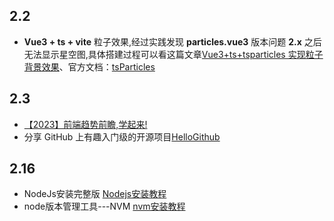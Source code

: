 ## 2.2

- **Vue3 + ts + vite** 粒子效果,经过实践发现 **particles.vue3** 版本问题 **2.x** 之后无法显示星空图,具体搭建过程可以看这篇文章[Vue3+ts+tsparticles 实现粒子背景效果](https://juejin.cn/post/6992215084097503240)、官方文档：[tsParticles](https://particles.js.org/)

## 2.3

- [【2023】前端趋势前瞻,学起来!](https://juejin.cn/post/7194711570272747581)
- 分享 GitHub 上有趣入门级的开源项目[HelloGithub](https://hellogithub.com/)

## 2.16

- NodeJs安装完整版 [Nodejs安装教程](https://blog.csdn.net/qq_48485223/article/details/122709354)
- node版本管理工具---NVM [nvm安装教程](https://blog.csdn.net/m0_64697285/article/details/127318141)